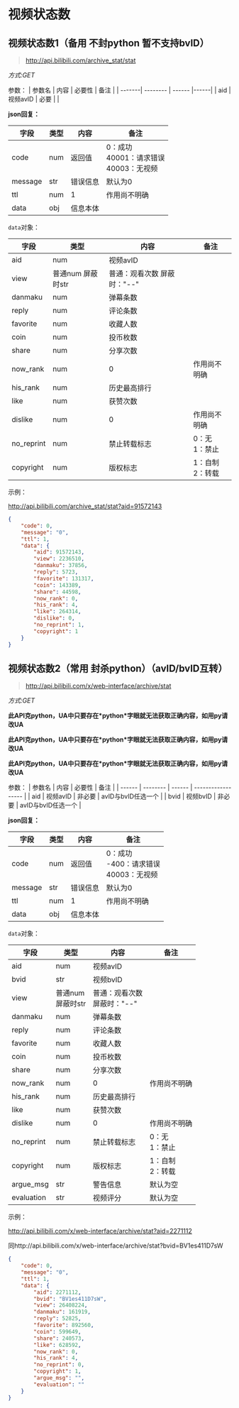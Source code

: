 # 视频状态数

## 视频状态数1（备用  不封python 暂不支持bvID）
> http://api.bilibili.com/archive_stat/stat

*方式:GET*

参数：
| 参数名 | 内容     | 必要性 | 备注 |
| -------| -------- | ------ |------|
| aid    | 视频avID | 必要   |      |

**json回复：**

| 字段    | 类型 | 内容     | 备注                                            |
| ------- | ---- | -------- | ----------------------------------------------- |
| code    | num  | 返回值   | 0：成功<br />40001：请求错误<br />40003：无视频 |
| message | str  | 错误信息 | 默认为0                                         |
| ttl     | num  | 1        | 作用尚不明确                                    |
| data    | obj  | 信息本体 |                                                 |

`data`对象：

| 字段       | 类型              | 内容                        | 备注                 |
| ---------- | ----------------- | --------------------------- | -------------------- |
| aid        | num               | 视频avID                    |                      |
| view       | 普通num 屏蔽时str | 普通：观看次数 屏蔽时："--" |                      |
| danmaku    | num               | 弹幕条数                    |                      |
| reply      | num               | 评论条数                    |                      |
| favorite   | num               | 收藏人数                    |                      |
| coin       | num               | 投币枚数                    |                      |
| share      | num               | 分享次数                    |                      |
| now_rank   | num               | 0                           | 作用尚不明确         |
| his_rank   | num               | 历史最高排行                |                      |
| like       | num               | 获赞次数                    |                      |
| dislike    | num               | 0                           | 作用尚不明确         |
| no_reprint | num               | 禁止转载标志                | 0：无<br />1：禁止   |
| copyright  | num               | 版权标志                    | 1：自制<br />2：转载 |

示例：

http://api.bilibili.com/archive_stat/stat?aid=91572143

```json
{
	"code": 0,
	"message": "0",
	"ttl": 1,
	"data": {
		"aid": 91572143,
		"view": 2236510,
		"danmaku": 37856,
		"reply": 5723,
		"favorite": 131317,
		"coin": 143389,
		"share": 44598,
		"now_rank": 0,
		"his_rank": 4,
		"like": 264314,
		"dislike": 0,
		"no_reprint": 1,
		"copyright": 1
	}
}
```

## 视频状态数2（常用 封杀python）（avID/bvID互转）
> http://api.bilibili.com/x/web-interface/archive/stat

*方式:GET*

**此API克python，UA中只要存在\*python\*字眼就无法获取正确内容，如用py请改UA**

**此API克python，UA中只要存在\*python\*字眼就无法获取正确内容，如用py请改UA**

**此API克python，UA中只要存在\*python\*字眼就无法获取正确内容，如用py请改UA**

参数：
| 参数名 | 内容     | 必要性 | 备注               |
| ------ | -------- | ------ | ------------------ |
| aid    | 视频avID | 非必要 | avID与bvID任选一个 |
| bvid   | 视频bvID | 非必要 | avID与bvID任选一个 |

**json回复：**

| 字段    | 类型 | 内容     | 备注                                            |
| ------- | ---- | -------- | ----------------------------------------------- |
| code    | num  | 返回值   | 0：成功 <br />-400：请求错误<br />40003：无视频 |
| message | str  | 错误信息 | 默认为0                                         |
| ttl     | num  | 1        | 作用尚不明确                                    |
| data    | obj  | 信息本体 |                                                 |

`data`对象：

| 字段       | 类型                   | 内容                             | 备注                 |
| ---------- | ---------------------- | -------------------------------- | -------------------- |
| aid        | num                    | 视频avID                         |                      |
| bvid       | str                    | 视频bvID                         |                      |
| view       | 普通num<br />屏蔽时str | 普通：观看次数<br />屏蔽时："--" |                      |
| danmaku    | num                    | 弹幕条数                         |                      |
| reply      | num                    | 评论条数                         |                      |
| favorite   | num                    | 收藏人数                         |                      |
| coin       | num                    | 投币枚数                         |                      |
| share      | num                    | 分享次数                         |                      |
| now_rank   | num                    | 0                                | 作用尚不明确         |
| his_rank   | num                    | 历史最高排行                     |                      |
| like       | num                    | 获赞次数                         |                      |
| dislike    | num                    | 0                                | 作用尚不明确         |
| no_reprint | num                    | 禁止转载标志                     | 0：无<br />1：禁止   |
| copyright  | num                    | 版权标志                         | 1：自制<br />2：转载 |
| argue_msg  | str                    | 警告信息                         | 默认为空             |
| evaluation | str                    | 视频评分                         | 默认为空             |

示例：

http://api.bilibili.com/x/web-interface/archive/stat?aid=2271112

同http://api.bilibili.com/x/web-interface/archive/stat?bvid=BV1es411D7sW

```json
{
	"code": 0,
	"message": "0",
	"ttl": 1,
	"data": {
		"aid": 2271112,
		"bvid": "BV1es411D7sW",
		"view": 26408224,
		"danmaku": 161919,
		"reply": 52825,
		"favorite": 892560,
		"coin": 599649,
		"share": 240573,
		"like": 628592,
		"now_rank": 0,
		"his_rank": 4,
		"no_reprint": 0,
		"copyright": 1,
		"argue_msg": "",
		"evaluation": ""
	}
}
```



